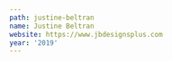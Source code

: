```yaml
---
path: justine-beltran
name: Justine Beltran
website: https://www.jbdesignsplus.com
year: '2019'
---
```

